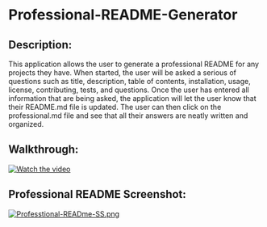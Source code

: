 # Professional-README-Generator

## Description:
This application allows the user to generate a professional README for any projects they have. When started, the user will be asked a serious of questions such as title, description, table of contents, installation, usage, license, contributing, tests, and questions. Once the user has entered all information that are being asked, the application will let the user know that their README.md file is updated. The user can then click on the professional.md file and see that all their answers are neatly written and organized. 

## Walkthrough:

[![Watch the video](https://drive.google.com/file/d/1FKij_nD_YGWgjU2n7tEH_ppQM3ryzfBS/preview)](https://drive.google.com/file/d/1FKij_nD_YGWgjU2n7tEH_ppQM3ryzfBS/preview)

## Professional README Screenshot:
[![Professtional-READme-SS.png](https://i.postimg.cc/PxFb6c7n/Professtional-READme-SS.png)](https://postimg.cc/8JMrcyDZ)